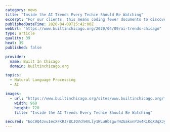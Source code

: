 ```yaml
---
category: news
title: "Inside the AI Trends Every Techie Should Be Watching"
excerpt: "For our clients, this means coding fewer documents to discover new insights. Recent advances in machine translation are also impressive. While the challenge of building AI that understands hundreds of languages remains great, I’m keeping an eye on creative methods such as cross-lingual transfer. It can be used to build multi-lingual systems ..."
publishedDateTime: 2020-04-09T15:42:00Z
webUrl: "https://www.builtinchicago.org/2020/04/09/ai-trends-chicago"
type: article
quality: 39
heat: 39
published: false

provider:
  name: Built In Chicago
  domain: builtinchicago.org

topics:
  - Natural Language Processing
  - AI

images:
  - url: "https://www.builtinchicago.org/sites/www.builtinchicago.org/files/2020-04/statsperform.jpg"
    width: 960
    height: 720
    title: "Inside the AI Trends Every Techie Should Be Watching"

secured: "EoC9Q4JvuIecXFKRJ/BCJQVchHVLly1WLuHbsgwrHZGakxnP3v4RiKqXUqXJyUGJ+w8OhOcSovMB47v/eSLiyI9boGyDj9z1hv1/FYvvG0ageKuq0er0aERFiGG+glo9I3mhtPpFj8dWoGc+wt8+hQk+Cdmkt2WKQoRhzTIi9dU8+qis9SNgWQV+sbhUcYt1+0SFAp/GseHu22ethiXbsz6PlFNiJn0EeIuWspvSHDpRJghAvqAUJN3KpZghVZkmivDF/FHaEgvb0aOihdbZzwhDR+lwW1iVqVAVOsLh3Ygigeplk6fnPiohlfqBvPPJ0JwJjjeLQSbPdUS8jyMns+cLm3SeohrL+SwNP/Dwavs7IM+RXWs3zc9J0l1HNZkXrxx/T0nc8FaZose1+/AYxXhItlOuv7wrJBtHu6ZWP28GOr5NwfAlLlNcT4l1pYEpMjjsIs31g8qmEImkdwYVdJlngPeyBgXsFrf4DWZrf8o=;akP4mW+NThKrlGoZUED+gA=="
---
```



